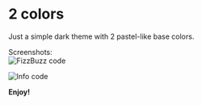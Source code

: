 # 2 colors

Just a simple dark theme with 2 pastel-like base colors.

Screenshots:  
![FizzBuzz code](https://github.com/makuke1234/2-colors/raw/master/Images/FizzBuzz.PNG)

![Info code](https://github.com/makuke1234/2-colors/raw/master/Images/Info.PNG)

**Enjoy!**
